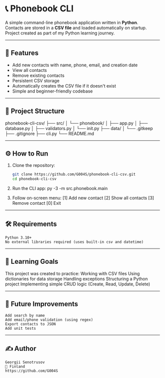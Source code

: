 # 📞 Phonebook CLI

A simple command-line phonebook application written in **Python**.  
Contacts are stored in a **CSV file** and loaded automatically on startup.  
Project created as part of my Python learning journey.

---

## 🚀 Features

- Add new contacts with name, phone, email, and creation date  
- View all contacts  
- Remove existing contacts  
- Persistent CSV storage  
- Automatically creates the CSV file if it doesn't exist  
- Simple and beginner-friendly codebase

---

## 🧩 Project Structure

phonebook-cli-csv/
├── src/
│ └── phonebook/
│ ├── app.py
│ ├── database.py 
│ ├── validators.py
│ └── init.py
├── data/
│ └── .gitkeep
├── .gitignore
├── cli.py
└── README.md

---

## ⚙️ How to Run

1. Clone the repository:
   ```bash
   git clone https://github.com/G004S/phonebook-cli-csv.git
   cd phonebook-cli-csv

2. Run the CLI app:
    py -3 -m src.phonebook.main

3. Follow on-screen menu:
    [1] Add new contact
    [2] Show all contacts
    [3] Remove contact
    [0] Exit

--- 

## 🛠 Requirements
    Python 3.10+
    No external libraries required (uses built-in csv and datetime)

---

## 🧠 Learning Goals
This project was created to practice:
    Working with CSV files
    Using dictionaries for data storage
    Handling exceptions
    Structuring a Python project
    Implementing simple CRUD logic (Create, Read, Update, Delete)

---

## 📅 Future Improvements
    Add search by name
    Add email/phone validation (using regex)
    Export contacts to JSON
    Add unit tests

---

## ✍️ Author
    Georgii Senotrusov
    📍 Finland
    https://github.com/G004S
